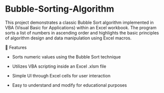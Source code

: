 # Bubble-Sorting-Algorithm

This project demonstrates a classic Bubble Sort algorithm implemented in VBA (Visual Basic for Applications) within an Excel workbook. The program sorts a list of numbers in ascending order and highlights the basic principles of algorithm design and data manipulation using Excel macros.

🔧 Features

- Sorts numeric values using the Bubble Sort technique

- Utilizes VBA scripting inside an Excel .xlsm file

- Simple UI through Excel cells for user interaction

- Easy to understand and modify for educational purposes
